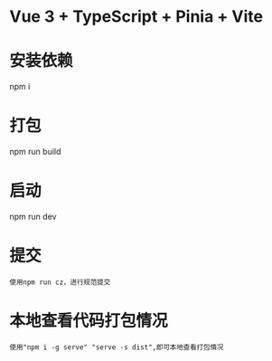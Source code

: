 # Vue 3 + TypeScript + Pinia + Vite

# 安装依赖
npm i

# 打包
npm run build

# 启动
npm run dev

# 提交
    使用npm run cz，进行规范提交

# 本地查看代码打包情况
    使用"npm i -g serve" "serve -s dist",即可本地查看打包情况
